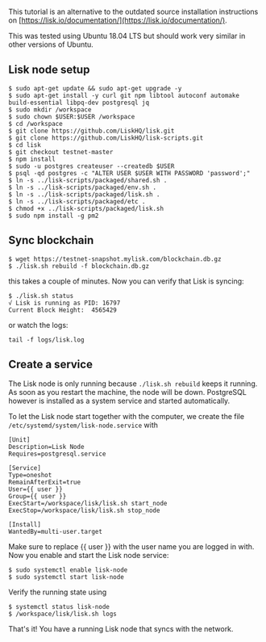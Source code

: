 This tutorial is an alternative to the outdated source installation instructions on [https://lisk.io/documentation/](https://lisk.io/documentation/).

This was tested using Ubuntu 18.04 LTS but should work very similar in other versions of Ubuntu.

## Lisk node setup

```
$ sudo apt-get update && sudo apt-get upgrade -y
$ sudo apt-get install -y curl git npm libtool autoconf automake build-essential libpq-dev postgresql jq
$ sudo mkdir /workspace
$ sudo chown $USER:$USER /workspace
$ cd /workspace
$ git clone https://github.com/LiskHQ/lisk.git
$ git clone https://github.com/LiskHQ/lisk-scripts.git
$ cd lisk
$ git checkout testnet-master
$ npm install
$ sudo -u postgres createuser --createdb $USER
$ psql -qd postgres -c "ALTER USER $USER WITH PASSWORD 'password';"
$ ln -s ../lisk-scripts/packaged/shared.sh .
$ ln -s ../lisk-scripts/packaged/env.sh .
$ ln -s ../lisk-scripts/packaged/lisk.sh .
$ ln -s ../lisk-scripts/packaged/etc .
$ chmod +x ../lisk-scripts/packaged/lisk.sh
$ sudo npm install -g pm2
```

## Sync blockchain

```
$ wget https://testnet-snapshot.mylisk.com/blockchain.db.gz 
$ ./lisk.sh rebuild -f blockchain.db.gz
```

this takes a couple of minutes. Now you can verify that Lisk is syncing:

```
$ ./lisk.sh status
√ Lisk is running as PID: 16797
Current Block Height:  4565429
```

or watch the logs:

```
tail -f logs/lisk.log
```

## Create a service

The Lisk node is only running because `./lisk.sh rebuild` keeps it running. As soon as you restart the machine, the node will be down. PostgreSQL however is installed as a system service and started automatically.

To let the Lisk node start together with the computer, we create the file `/etc/systemd/system/lisk-node.service` with

```
[Unit]
Description=Lisk Node
Requires=postgresql.service

[Service]
Type=oneshot
RemainAfterExit=true
User={{ user }}
Group={{ user }}
ExecStart=/workspace/lisk/lisk.sh start_node
ExecStop=/workspace/lisk/lisk.sh stop_node

[Install]
WantedBy=multi-user.target
```

Make sure to replace {{ user }} with the user name you are logged in with. Now you enable and start the Lisk node service:

```
$ sudo systemctl enable lisk-node
$ sudo systemctl start lisk-node
```

Verify the running state using

```
$ systemctl status lisk-node
$ /workspace/lisk/lisk.sh logs
```

That's it! You have a running Lisk node that syncs with the network.
